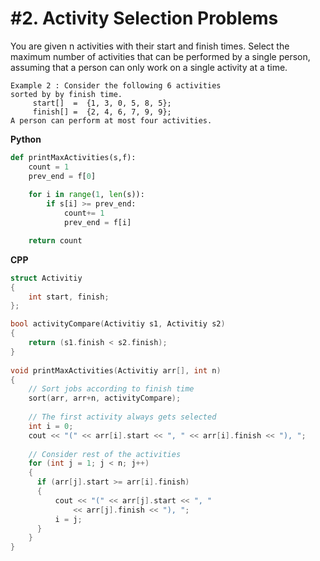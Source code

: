 # #2. Activity Selection Problems

You are given n activities with their start and finish times. Select the maximum number of activities that can be performed by a single person, assuming that a person can only work on a single activity at a time.

```
Example 2 : Consider the following 6 activities 
sorted by by finish time.
     start[]  =  {1, 3, 0, 5, 8, 5};
     finish[] =  {2, 4, 6, 7, 9, 9};
A person can perform at most four activities.
```

**Python**
```python
def printMaxActivities(s,f):
    count = 1
    prev_end = f[0]
    
    for i in range(1, len(s)):
        if s[i] >= prev_end:
            count+= 1
            prev_end = f[i]

    return count
```

**CPP**
```cpp
struct Activitiy 
{ 
    int start, finish; 
};

bool activityCompare(Activitiy s1, Activitiy s2) 
{ 
    return (s1.finish < s2.finish); 
} 
 
void printMaxActivities(Activitiy arr[], int n) 
{ 
    // Sort jobs according to finish time 
    sort(arr, arr+n, activityCompare); 
  
    // The first activity always gets selected 
    int i = 0; 
    cout << "(" << arr[i].start << ", " << arr[i].finish << "), "; 
  
    // Consider rest of the activities 
    for (int j = 1; j < n; j++) 
    { 
      if (arr[j].start >= arr[i].finish) 
      { 
          cout << "(" << arr[j].start << ", "
              << arr[j].finish << "), "; 
          i = j; 
      } 
    } 
} 
```
